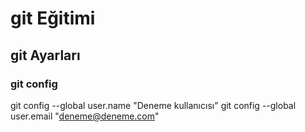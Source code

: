 # git Eğitimi

## git Ayarları

### git config

git config --global user.name "Deneme kullanıcısı"
git config --global user.email "deneme@deneme.com"

 
